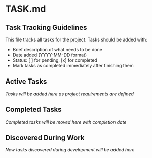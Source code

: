 # TASK.md

## Task Tracking Guidelines

This file tracks all tasks for the project. Tasks should be added with:
- Brief description of what needs to be done
- Date added (YYYY-MM-DD format)
- Status: [ ] for pending, [x] for completed
- Mark tasks as completed immediately after finishing them

## Active Tasks

*Tasks will be added here as project requirements are defined*

## Completed Tasks

*Completed tasks will be moved here with completion date*

## Discovered During Work

*New tasks discovered during development will be added here*
